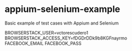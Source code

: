 # appium-selenium-example
Basic example of test cases with Appium and Selenium


BROWSERSTACK_USER=vctorescudero1
BROWSERSTACK_ACCESS_KEY=fDGDrDDk9b8KGFnayrmo
FACEBOOK_EMAIL
FACEBOOK_PASS
